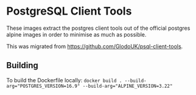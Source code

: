 # PostgreSQL Client Tools

These images extract the postgres client tools out of the official postgres alpine
images in order to minimise as much as possible.

This was migrated from https://github.com/GlodoUK/psql-client-tools.

## Building

To build the Dockerfile locally:
`docker build . --build-arg="POSTGRES_VERSION=16.9" --build-arg="ALPINE_VERSION=3.22"`
